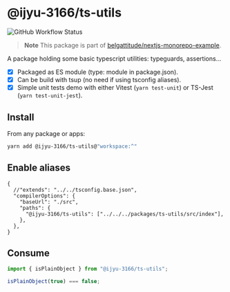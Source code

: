 # @ijyu-3166/ts-utils

![GitHub Workflow Status](https://img.shields.io/github/actions/workflow/status/belgattitude/nextjs-monorepo-example/ci-packages.yml?style=for-the-badge&label=CI)

> **Note**
> This package is part of [belgattitude/nextjs-monorepo-example](https://github.com/belgattitude/nextjs-monorepo-example).

A package holding some basic typescript utilities: typeguards, assertions...

- [x] Packaged as ES module (type: module in package.json).
- [x] Can be build with tsup (no need if using tsconfig aliases).
- [x] Simple unit tests demo with either Vitest (`yarn test-unit`) or TS-Jest (`yarn test-unit-jest`).

## Install

From any package or apps:

```bash
yarn add @ijyu-3166/ts-utils@"workspace:^"
```

## Enable aliases

```json5
{
  //"extends": "../../tsconfig.base.json",
  "compilerOptions": {
    "baseUrl": "./src",
    "paths": {
      "@ijyu-3166/ts-utils": ["../../../packages/ts-utils/src/index"],
    },
  },
}
```

## Consume

```typescript
import { isPlainObject } from "@ijyu-3166/ts-utils";

isPlainObject(true) === false;
```
